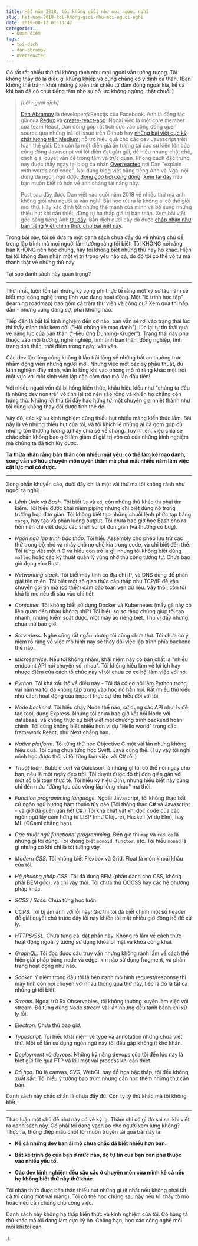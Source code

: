 ```yaml
---
title: Hết năm 2018, tôi không giỏi như mọi người nghĩ
slug: het-nam-2018-toi-khong-gioi-nhu-moi-nguoi-nghi
date: 2019-08-12 01:13:47
categories:
  - Quan điểm
tags:
  - toi-dich
  - dan-abramov
  - overreacted
---
```

Có rất rất nhiều thứ tôi không rành như mọi người vẫn tưởng tượng. Tôi không thấy đó là điều gì khủng khiếp và cũng chẳng có ý định ca thán. (Bạn không thể tránh khỏi những ý kiến trái chiều từ đám đông ngoài kia, kể cả khi bạn đã có chút tiếng tăm nhờ sự nỗ lực không ngừng, thật chuối!)
<!--more-->
> *[Lời người dịch]*
>
> [Dan Abramov](https://twitter.com/dan_abramov) là developer@Reactjs của Facebook. Anh là đồng tác giả của [Redux](https://github.com/reduxjs/redux) và [create-react-app](https://github.com/facebook/create-react-app). Ngoài việc là một core member của team React, Dan đóng góp rất tích cực vào cộng đồng open source qua những trả lời issue trên Github hay [những bài viết cực kỳ chất lượng trên Medium](https://medium.com/@dan_abramov), hỗ trợ hiệu quả cho các dev Javascript trên toàn thế giới. Dan còn là một diễn giả ấn tượng tại các sự kiện lớn của cộng đồng Javascript với lối diễn đạt gần gũi, dễ hiểu nhưng chặt chẽ, cách giải quyết vấn đề trọng tâm và trực quan. Phong cách đặc trưng này được thấy ngay tại blog cá nhân [Overreacted](https://overreacted.io) nơi Dan "explain with words and code". Nội dung blog viết bằng tiếng Anh và Nga, nội dung đa ngôn ngữ được [đóng góp bởi cộng đồng](https://github.com/gaearon/overreacted.io#contributing-translations). [Xem tại đây](https://twitter.com/dan_abramov/status/618009308211585024) nếu bạn muốn biết rõ hơn về anh chàng tài năng này.
>
> Post sau đây được Dan viết vào cuối năm 2018 về nhiều thứ mà anh không giỏi như người ta vẫn nghĩ. Bài học rút ra là không ai có thể giỏi mọi thứ. Hãy xác định tốt những thế mạnh của mình và bổ sung những thiếu hụt khi cần thiết, đừng tự hạ thấp giá trị bản thân. Xem bài viết gốc bằng tiếng Anh [tại đây](https://overreacted.io/things-i-dont-know-as-of-2018). Bản dịch dưới đây đã được [chấp nhận như bản tiếng Việt chính thức cho bài viết này](https://overreacted.io/vi/things-i-dont-know-as-of-2018/).

Trong bài này, tôi sẽ đưa ra một danh sách chưa đầy đủ về những chủ đề trong lập trình mà mọi người lầm tưởng rằng tôi biết. Tôi KHÔNG nói rằng bạn KHÔNG nên học chúng, hay tôi không biết những thứ hay ho khác. Hiện tại tôi không đảm nhận một vị trí trọng yếu nào cả, do đó tôi có thể vô tư mà thành thật về những thứ này.

Tại sao danh sách này quan trọng?
***
Thứ nhất, luôn tồn tại những kỳ vọng phi thực tế rằng một kỹ sư lâu năm sẽ biết mọi công nghệ trong lĩnh vực đang hoạt động. Một "lộ trình học tập" (learning roadmap) bao gồm cả trăm thư viện và công cụ? Xem qua thì hấp dẫn - nhưng cũng đáng sợ, phải không nào.

Tiếp đến là bất kể kinh nghiệm đến cỡ nào, bạn vẫn sẽ rơi vào trạng thái lúc thì thấy mình thật kém cỏi ("Hội chứng kẻ mạo danh"), lúc lại tự tin thái quá về năng lực của bản thân ("Hiệu ứng Dunning-Kruger"). Trạng thái này phụ thuộc vào môi trường, nghề nghiệp, tính tình bản thân, đồng nghiệp, tình trạng tinh thần, thời điểm trong ngày, vân vân.

Các dev lão làng cũng không ít lần trải lòng về những bất an thường trực nhằm động viên những người mới. Nhưng việc một bác sỹ phẫu thuật, dù kinh nghiệm đầy mình, vẫn lo lắng khi vào phòng mổ rõ ràng khác một trời một vực với một sinh viên lập cập cầm dao mổ lần đầu tiên!

Với nhiều người vốn đã bị hổng kiến thức, khẩu hiệu kiểu như "chúng ta đều là những dev non trẻ" vô tình lại trở nên sáo rỗng và khiến họ chẳng còn hứng thú. Những lời thú tội đầy hào hứng từ một chuyên gia nhiệt thành như tôi cũng không thay đổi được tình thế đó.

Vậy đó, các kỹ sư kinh nghiệm cũng thiếu hụt nhiều mảng kiến thức lắm. Bài này là về những thiếu hụt của tôi, và tôi khích lệ những ai đã gom góp đủ những tổn thương tương tự hãy chia sẻ về chúng. Tuy nhiên, việc chia sẻ chắc chắn không bao giờ làm giảm đi giá trị vốn có của những kinh nghiệm mà chúng ta đã tích lũy được.

**Ta thừa nhận rằng bản thân còn nhiều mặt yếu, có thể làm kẻ mạo danh, song vẫn sở hữu chuyên môn uyên thâm mà phải mất nhiều năm làm việc cật lực mới có được.**

***

Xong phần khuyến cáo, dưới đây chỉ là một vài thứ mà tôi không rành như người ta nghĩ:

- *Lệnh Unix và Bash.* Tôi biết `ls` và `cd`, còn những thứ khác thì phải tìm kiếm. Tôi hiểu được khái niệm piping nhưng chỉ biết dùng nó trong trường hợp đơn giản. Tôi không biết tạo những chuỗi lệnh phức tạp bằng `xargs`, hay tạo và phân luồng output. Tôi chưa bao giờ học Bash cho ra hồn nên chỉ viết được các shell script đơn giản (và thường có bug).

- *Ngôn ngữ lập trình bậc thấp.* Tôi hiểu Assembly cho phép lưu trữ các thứ trong bộ nhớ và nhảy chỗ nọ chỗ kia trong code, và chỉ biết đến thế. Tôi từng viết một ít C và hiểu con trỏ là gì, nhưng tôi không biết dùng `malloc` hoặc các kỹ thuật quản lý vùng nhớ thủ công tương tự. Chưa bao giờ đụng vào Rust.

- *Networking stack.* Tôi biết máy tính có địa chỉ IP, và DNS dùng để phân giải tên miền. Tôi biết một số giao thức cấp thấp như TCP/IP để vận chuyển gói tin mà (có thể?) đảm bảo toàn vẹn dữ liệu. Vậy thôi, còn tôi khá lờ mờ nếu đi sâu vào chi tiết.

- *Container.* Tôi không biết sử dụng Docker và Kubernetes (mấy gã này có liên quan đến nhau không nhỉ?) Tôi hiểu sơ sơ rằng chúng giúp tôi tạo nhanh, nhưng kiểm soát được, một máy ảo riêng biệt. Thú vị đấy nhưng chưa thử bao giờ.

- *Serverless.* Nghe cũng rất ngầu nhưng tôi cũng chưa thử. Tôi chưa có ý niệm rõ ràng về việc mô hình này sẽ thay đổi việc lập trình phía backend thế nào.

- *Microservice.* Nếu tôi không nhầm, khái niệm này có bản chất là "nhiều endpoint API nói chuyện với nhau". Tôi không hiểu lắm về lợi ích hay nhược điểm của cách tổ chức này vì tôi chưa có cơ hội làm việc với nó.

- *Python.* Tôi khá xấu hổ về điều này - Tôi đã có cơ hội làm Python trong vài năm và tôi đã không tập trung vào học nó hẳn hoi. Rất nhiều thứ kiểu như cách hoạt động của import thực sự khó hiểu đối với tôi.

- *Node backend.* Tôi hiểu chạy Node thế nào, sử dụng các API như `fs` để tạo tool, dựng Express. Nhưng tôi chưa bao giờ kết nối Node với database, và không thực sự biết viết một chương trình backend hoàn chỉnh. Tôi cũng không biết nhiều hơn ví dụ "Hello world" trong các framework React, như Next chẳng hạn.

- *Native platform.* Tôi từng thử học Objective C một vài lần nhưng không hiệu quả. Tôi cũng chưa từng học Swift. Java cũng thế. (Tuy vậy tôi nghĩ mình học được thôi vì tôi từng làm việc với C# rồi.)

- *Thuật toán.* Bubble sort và Quicksort là những gì tôi có thể nói ngay cho bạn, nếu là một ngày đẹp trời. Tôi duyệt được đồ thị đơn giản gắn với một số bài toán thực tế. Tôi hiểu ký hiệu O(n), nhưng hiểu biết này cũng chỉ đến mức "đừng tạo các vòng lặp lồng nhau" mà thôi.

- *Function programming language.* Ngoài Javascript, tôi không thạo bất cứ ngôn ngữ hướng hàm thuần túy nào (Tôi thông thạo C# và Javascript - và giờ đã quên gần hết C#.) Tôi khá chật vật khi đọc code của các ngôn ngữ lấy cảm hứng từ LISP (như Clojure), Haskell (ví dụ Elm), hay ML (OCaml chẳng hạn).

- *Các thuật ngữ functional programming.* Đến giờ thì `map` và `reduce` là những gì tôi dùng. Tôi không biết `monoid`, `functor`, etc. Tôi hiểu `monad` là gì nhưng có khi chỉ là tôi tưởng vậy.

- *Modern CSS.* Tôi không biết Flexbox và Grid. Float là món khoái khẩu của tôi.

- *Hệ phương pháp CSS.* Tôi đã dùng BEM (phần dành cho CSS, không phải BEM gốc), và chỉ vậy thôi. Tôi chưa thử OOCSS hay các hệ phương pháp khác.

- *SCSS / Sass.* Chưa từng học luôn.

- *CORS.* Tôi bị ám ảnh với lỗi này! Giờ thì tôi đã biết chỉnh một số header để giải quyết chứ trước đây lỗi này khiến tôi mất nhiều giờ đồng hồ để xử lý.

- *HTTPS/SSL.* Chưa từng cài đặt phần này. Không rõ lắm về cách thức hoạt động ngoài ý tưởng sử dụng khóa bí mật và khóa công khai.

- *GraphQL.* Tôi đọc được câu truy vấn nhưng không rành lắm về cách thể hiện giải pháp bằng node và edge, khi nào sử dụng fragment, và phân trang hoạt động như nào.

- *Socket.* Ý niệm trong đầu tôi là bên cạnh mô hình request/response thì máy tính còn nói chuyện với nhau thông qua thứ này, tiếc là đó là tất cả những gì tôi biết.

- *Stream.* Ngoại trừ Rx Observables, tôi không thường xuyên làm việc với stream. Đã từng dùng Node stream vài lần nhưng đều tanh bành khi xử lý lỗi.

- *Electron.* Chưa thử bao giờ.

- *Typescript.* Tôi hiểu khái niệm về type và annotation nhưng chưa viết thử. Một số lần sử dụng ngôn ngữ này tôi đều gặp không ít khó khăn.

- *Deployment và devops.* Những kỹ năng devops của tôi đến lúc này là biết gửi file qua FTP và kill một vài process khi cần thiết.

- *Đồ họa.* Dù là canvas, SVG, WebGL hay đồ họa bậc thấp, tôi đều không xuất sắc. Tôi hiểu ý tưởng bao trùm nhưng cần học thêm những thứ căn bản.

Danh sách này chắc chắn là chưa đầy đủ. Còn ty tỷ thứ khác mà tôi không biết.

***

Thảo luận một chủ đề như này có vẻ kỳ lạ. Thậm chí có gì đó sai sai khi viết ra danh sách này. Có phải tôi đang vạch áo cho người xem lưng không? Thực ra, thông điệp mấu chốt tôi muốn truyền tải qua bài này là:

- **Kể cả những dev bạn ái mộ chưa chắc đã biết nhiều hơn bạn.**

- **Bất kể trình độ của bạn ở mức nào, độ tự tin của bạn còn phụ thuộc vào nhiều yếu tố.**

- **Các dev kinh nghiệm đều sâu sắc ở chuyên môn của mình kể cả nếu họ không biết thứ này thứ khác.**

Tôi nhận thức được bản thân thiếu hụt những gì (ít nhất nếu không phải tất cả thì cũng một vài mảng). Tôi có thể học chúng sau này nếu tôi thấy tò mò hoặc nếu cần chúng cho công việc.

Danh sách này không hạ thấp kiến thức và kinh nghiệm của tôi. Có hàng tá thứ khác mà tôi đang làm cực kỳ ổn. Chẳng hạn, học các công nghệ mới mỗi khi tôi cần.

./.
